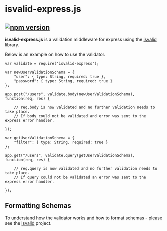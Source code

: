 # isvalid-express.js
[![npm version](https://badge.fury.io/js/isvalid-express.svg)](httphttps://www.npmjs.com/package/isvalid-express)
-

**isvalid-express.js** is a validation middleware for express using the [isvalid](https://github.com/trenskow/isvalid.js) library.

Below is an example on how to use the validator.

    var validate = require('isvalid-express');
    
    var newUserValidationSchema = {
        "user": { type: String, required: true },
        "password": { type: String, required: true }
    };
    
    app.post("/users", validate.body(newUserValidationSchema), function(req, res) {
        
        // req.body is now validated and no further validation needs to take place.
        // If body could not be validated and error was sent to the express error handler.
        
    });
    
    var getUserValidationSchema = {
    	"filter": { type: String, required: true }
    };
    
    app.get("/users", validate.query(getUserValidationSchema), function(req, res) {
    	
    	// req.query is now validated and no further validation needs to take place.
    	// If query could not be validated an error was sent to the express error handler.
    	
    });

## Formatting Schemas

To understand how the validator works and how to format schemas - please see the [isvalid](https://github.com/trenskow/isvalid.js) project.
